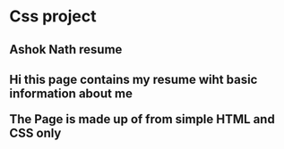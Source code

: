 # Css project

<h2>Ashok Nath resume<h2/>
<p>
    Hi this page contains my resume wiht basic information about me
<p/>

<p>The Page is made up of from simple HTML and CSS only</p>
